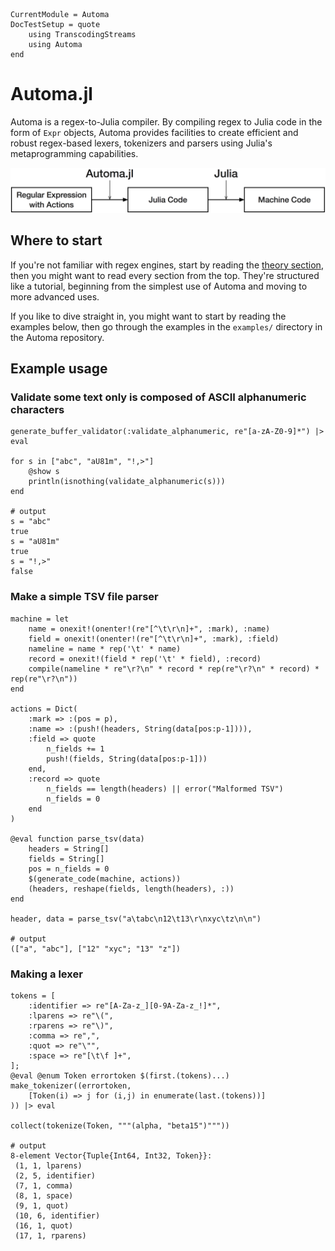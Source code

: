 ```@meta
CurrentModule = Automa
DocTestSetup = quote
    using TranscodingStreams
    using Automa
end
```

# Automa.jl
Automa is a regex-to-Julia compiler.
By compiling regex to Julia code in the form of `Expr` objects,
Automa provides facilities to create efficient and robust regex-based lexers, tokenizers and parsers using Julia's metaprogramming capabilities. 

![Schema of Automa.jl](figure/Automa.png)

## Where to start
If you're not familiar with regex engines, start by reading the [theory section](theory.md),
then you might want to read every section from the top.
They're structured like a tutorial, beginning from the simplest use of Automa and moving to more advanced uses.

If you like to dive straight in, you might want to start by reading the examples below, then go through the examples in the `examples/` directory in the Automa repository.

## Example usage
### Validate some text only is composed of ASCII alphanumeric characters
```jldoctest; output = false
generate_buffer_validator(:validate_alphanumeric, re"[a-zA-Z0-9]*") |> eval

for s in ["abc", "aU81m", "!,>"]
    @show s
    println(isnothing(validate_alphanumeric(s)))
end

# output
s = "abc"
true
s = "aU81m"
true
s = "!,>"
false
```

### Make a simple TSV file parser
```jldoctest; output = false
machine = let
    name = onexit!(onenter!(re"[^\t\r\n]+", :mark), :name)
    field = onexit!(onenter!(re"[^\t\r\n]+", :mark), :field)
    nameline = name * rep('\t' * name)
    record = onexit!(field * rep('\t' * field), :record)
    compile(nameline * re"\r?\n" * record * rep(re"\r?\n" * record) * rep(re"\r?\n"))
end

actions = Dict(
    :mark => :(pos = p),
    :name => :(push!(headers, String(data[pos:p-1]))),
    :field => quote
        n_fields += 1
        push!(fields, String(data[pos:p-1]))
    end,
    :record => quote
        n_fields == length(headers) || error("Malformed TSV")
        n_fields = 0
    end
)

@eval function parse_tsv(data)
    headers = String[]
    fields = String[]
    pos = n_fields = 0
    $(generate_code(machine, actions))
    (headers, reshape(fields, length(headers), :))
end

header, data = parse_tsv("a\tabc\n12\t13\r\nxyc\tz\n\n")

# output
(["a", "abc"], ["12" "xyc"; "13" "z"])
```

### Making a lexer
```jldoctest; output = false
tokens = [
    :identifier => re"[A-Za-z_][0-9A-Za-z_!]*",
    :lparens => re"\(",
    :rparens => re"\)",
    :comma => re",",
    :quot => re"\"",
    :space => re"[\t\f ]+",
];
@eval @enum Token errortoken $(first.(tokens)...)
make_tokenizer((errortoken, 
    [Token(i) => j for (i,j) in enumerate(last.(tokens))]
)) |> eval

collect(tokenize(Token, """(alpha, "beta15")"""))

# output
8-element Vector{Tuple{Int64, Int32, Token}}:
 (1, 1, lparens)
 (2, 5, identifier)
 (7, 1, comma)
 (8, 1, space)
 (9, 1, quot)
 (10, 6, identifier)
 (16, 1, quot)
 (17, 1, rparens)
```